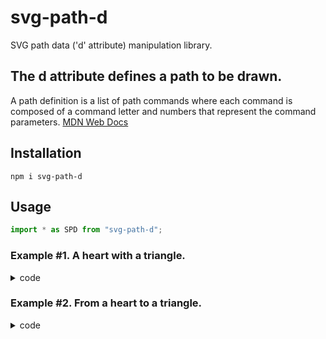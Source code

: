 # svg-path-d
SVG path data ('d' attribute) manipulation library.
## The d attribute defines a path to be drawn.
A path definition is a list of path commands where each command is composed of a command letter and numbers that represent the command parameters. [MDN Web Docs](https://developer.mozilla.org/en-US/docs/Web/SVG/Attribute/d)
## Installation
```
npm i svg-path-d
```
## Usage
```ts
import * as SPD from "svg-path-d";
```

### Example #1. A heart with a triangle.

<details>
<summary>code</summary>
<p>

```ts
const heart = "M10 30a20 20 0 01 40 0 20 20 0 01 40 0q0 30-40 60-40-30-40-60z";

const pathHeart = SPD.fromString(heart);
const pathTriangle = SPD.createReveresed(SPD.makePath(pathHeart.map(toLine)));

const triangle = pathTriangle.map(item => SPD.asString(item)).join("");

const box = SPD.getBoundingRect(pathHeart);

const appDiv: HTMLElement = document.getElementById("app");
appDiv.innerHTML = `
  <h1>Heart</h1>
  <div>
    <svg viewBox="${toViewBox(
      box.left - 1,
      box.top - 1,
      box.right - box.left + 2,
      box.bottom - box.top + 2
    )}">
      <path fill="red" d="${heart + triangle}"/>
    </svg>
  </div>
`;

function toLine(item: SPD.PathNode): SPD.PathNode {
  return SPD.isClosePath(item) || SPD.isMoveTo(item)
    ? { ...item }
    : { name: "L", x: SPD.getX(item), y: SPD.getY(item) };
}

function toViewBox(x: number, y: number, width: number, height: number) {
  return `${x} ${y} ${width} ${height}`;
}
```

</p>
</details>

### Example #2. From a heart to a triangle.

<details>
<summary>code</summary>
<p>

```ts
// ...
const pathHeart = SPD.fromString(heart);
const pathTriangle = SPD.makePath(pathHeart.map(toLine));
const morph = SPD.makeInterpolator(pathHeart, pathTriangle);

const src = morph(0).join("");
const dst = morph(1).join("");

const box = SPD.getBoundingRect(pathHeart);

const appDiv: HTMLElement = document.getElementById("app");
appDiv.innerHTML = `
  <h1>Heart Morph</h1>
  <div>
    <svg viewBox="${toViewBox(
      box.left - 1,
      box.top - 1,
      box.right - box.left + 2,
      box.bottom - box.top + 2
    )}">
      <path fill="red" d="${src}">
        <animate id="animate1" begin="1s;animate2.end + 2s" repeatCount="1" fill="freeze" attributeName="d" dur="1s"
          values="${src}; ${dst}" />
        <animate id="animate2" begin="animate1.end + 2s" repeatCount="1" fill="freeze" attributeName="d" dur="1s"
          values="${dst}; ${src}" />
      </path>
    </svg>
  </div>
`;
// ...
```

</p>
</details>
